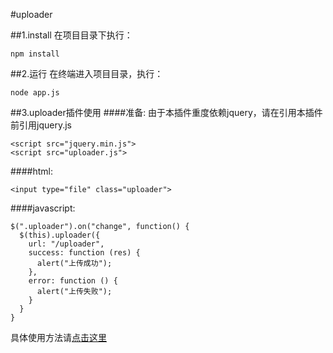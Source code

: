 #uploader

##1.install
在项目目录下执行：
```
npm install
```
##2.运行
在终端进入项目目录，执行：
```
node app.js
```
##3.uploader插件使用
####准备:
由于本插件重度依赖jquery，请在引用本插件前引用jquery.js
```
<script src="jquery.min.js">
<script src="uploader.js">
```
####html:
```
<input type="file" class="uploader">
```
####javascript:
```
$(".uploader").on("change", function() {
  $(this).uploader({
    url: "/uploader",
	success: function (res) {
	  alert("上传成功");
	},
	error: function () {
	  alert("上传失败");
	}
  }
}							
```
具体使用方法请[点击这里](http://martin0809.github.io/uploader)
